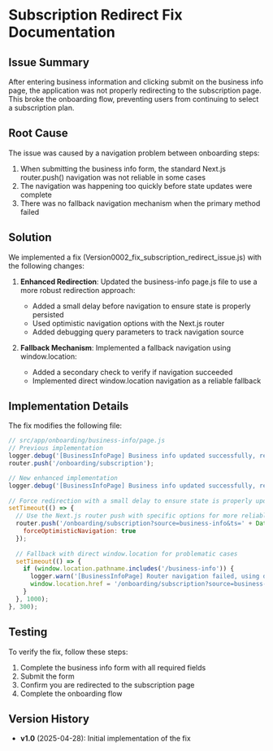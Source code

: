 # Subscription Redirect Fix Documentation

## Issue Summary

After entering business information and clicking submit on the business info page, the application was not properly redirecting to the subscription page. This broke the onboarding flow, preventing users from continuing to select a subscription plan.

## Root Cause

The issue was caused by a navigation problem between onboarding steps:

1. When submitting the business info form, the standard Next.js router.push() navigation was not reliable in some cases
2. The navigation was happening too quickly before state updates were complete
3. There was no fallback navigation mechanism when the primary method failed

## Solution

We implemented a fix (Version0002_fix_subscription_redirect_issue.js) with the following changes:

1. **Enhanced Redirection**: Updated the business-info page.js file to use a more robust redirection approach:
   - Added a small delay before navigation to ensure state is properly persisted
   - Used optimistic navigation options with the Next.js router
   - Added debugging query parameters to track navigation source

2. **Fallback Mechanism**: Implemented a fallback navigation using window.location:
   - Added a secondary check to verify if navigation succeeded
   - Implemented direct window.location navigation as a reliable fallback

## Implementation Details

The fix modifies the following file:

```javascript
// src/app/onboarding/business-info/page.js
// Previous implementation
logger.debug('[BusinessInfoPage] Business info updated successfully, redirecting to subscription page');
router.push('/onboarding/subscription');

// New enhanced implementation
logger.debug('[BusinessInfoPage] Business info updated successfully, redirecting to subscription page');
      
// Force redirection with a small delay to ensure state is properly updated
setTimeout(() => {
  // Use the Next.js router push with specific options for more reliable navigation
  router.push('/onboarding/subscription?source=business-info&ts=' + Date.now(), { 
    forceOptimisticNavigation: true 
  });
  
  // Fallback with direct window.location for problematic cases
  setTimeout(() => {
    if (window.location.pathname.includes('/business-info')) {
      logger.warn('[BusinessInfoPage] Router navigation failed, using direct location change');
      window.location.href = '/onboarding/subscription?source=business-info&fallback=true&ts=' + Date.now();
    }
  }, 1000);
}, 300);
```

## Testing

To verify the fix, follow these steps:

1. Complete the business info form with all required fields
2. Submit the form
3. Confirm you are redirected to the subscription page
4. Complete the onboarding flow

## Version History

- **v1.0** (2025-04-28): Initial implementation of the fix
